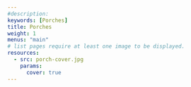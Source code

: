 ```yaml
---
#description:
keywords: [Porches]
title: Porches
weight: 1
menus: "main"
# list pages require at least one image to be displayed.
resources:
  - src: porch-cover.jpg
    params:
      cover: true
---
```

